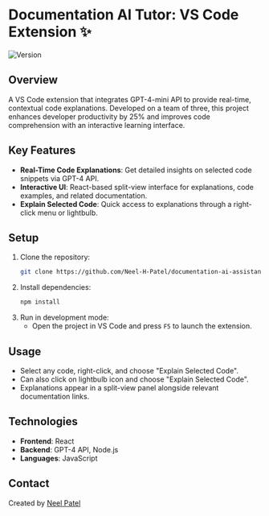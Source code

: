 # Documentation AI Tutor: VS Code Extension ✨

![Version](https://img.shields.io/badge/version-1.0-blue)

## Overview

A VS Code extension that integrates GPT-4-mini API to provide real-time, contextual code explanations. Developed on a team of three, this project enhances developer productivity by 25% and improves code comprehension with an interactive learning interface.

## Key Features

- **Real-Time Code Explanations**: Get detailed insights on selected code snippets via GPT-4 API.
- **Interactive UI**: React-based split-view interface for explanations, code examples, and related documentation.
- **Explain Selected Code**: Quick access to explanations through a right-click menu or lightbulb.

## Setup

1. Clone the repository:
   ```bash
   git clone https://github.com/Neel-H-Patel/documentation-ai-assistant.git
   ```
2. Install dependencies:
   ```bash
   npm install
   ```
3. Run in development mode:
   - Open the project in VS Code and press `F5` to launch the extension.

## Usage

- Select any code, right-click, and choose "Explain Selected Code".
- Can also click on lightbulb icon and choose "Explain Selected Code".
- Explanations appear in a split-view panel alongside relevant documentation links.

## Technologies

- **Frontend**: React
- **Backend**: GPT-4 API, Node.js
- **Languages**: JavaScript

## Contact

Created by [Neel Patel](https://www.linkedin.com/in/neel-h-patel1/)
